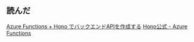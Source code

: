 ## 読んだ
[Azure Functions + Hono でバックエンドAPIを作成する](https://qiita.com/rummy_p/items/ad676822ae1807e45d36)
[Hono公式 - Azure Functions](https://hono.dev/docs/getting-started/azure-functions)

